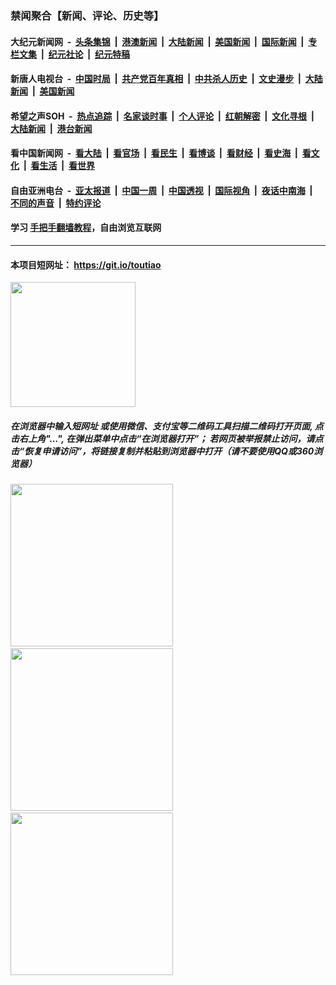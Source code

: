 ### 禁闻聚合【新闻、评论、历史等】

#### 大纪元新闻网 &nbsp;-&nbsp; [头条集锦](indexes/E头条集锦.md?t=02060644) &nbsp;|&nbsp; [港澳新闻](indexes/E港澳新闻.md?t=02060644)  &nbsp;|&nbsp; [大陆新闻](indexes/E大陆新闻.md?t=02060644) &nbsp;|&nbsp; [美国新闻](indexes/E美国新闻.md?t=02060644) &nbsp;|&nbsp; [国际新闻](indexes/E国际新闻.md?t=02060644) &nbsp;|&nbsp; [专栏文集](indexes/E专栏文集.md?t=02060644) &nbsp;|&nbsp; [纪元社论](indexes/E纪元社论.md?t=02060644) &nbsp;|&nbsp; [纪元特稿](indexes/E纪元特稿.md?t=02060644) 

#### 新唐人电视台 &nbsp;-&nbsp; [中国时局](indexes/N中国时局.md?t=02060644) &nbsp;|&nbsp; [共产党百年真相](indexes/N共产党百年真相.md?t=02060644) &nbsp;|&nbsp; [中共杀人历史](indexes/N中共杀人历史.md?t=02060644) &nbsp;|&nbsp; [文史漫步](indexes/N文史漫步.md?t=02060644) &nbsp;|&nbsp; [大陆新闻](indexes/N大陆新闻.md?t=02060644) &nbsp;|&nbsp; [美国新闻](indexes/N美国新闻.md?t=02060644)

#### 希望之声SOH &nbsp;-&nbsp; [热点追踪](indexes/H热点追踪.md?t=02060644) &nbsp;|&nbsp; [名家谈时事](indexes/H名家谈时事.md?t=02060644) &nbsp;|&nbsp; [个人评论](indexes/H个人评论.md?t=02060644)  &nbsp;|&nbsp; [红朝解密](indexes/H红朝解密.md?t=02060644) &nbsp;|&nbsp; [文化寻根](indexes/H文化寻根.md?t=02060644) &nbsp;|&nbsp; [大陆新闻](indexes/H大陆新闻.md?t=02060644) &nbsp;|&nbsp; [港台新闻](indexes/H港台新闻.md?t=02060644)

#### 看中国新闻网 &nbsp;-&nbsp; [看大陆](indexes/S看大陆.md?t=02060644) &nbsp;|&nbsp; [看官场](indexes/S看官场.md?t=02060644) &nbsp;|&nbsp; [看民生](indexes/S看民生.md?t=02060644)  &nbsp;|&nbsp; [看博谈](indexes/S看博谈.md?t=02060644) &nbsp;|&nbsp; [看财经](indexes/S看财经.md?t=02060644) &nbsp;|&nbsp; [看史海](indexes/S看史海.md?t=02060644) &nbsp;|&nbsp; [看文化](indexes/S看文化.md?t=02060644) &nbsp;|&nbsp; [看生活](indexes/S看生活.md?t=02060644) &nbsp;|&nbsp; [看世界](indexes/S看世界.md?t=02060644)

#### 自由亚洲电台 &nbsp;-&nbsp; [亚太报道](indexes/R亚太报道.md?t=02060644) &nbsp;|&nbsp; [中国一周](indexes/R中国一周.md?t=02060644) &nbsp;|&nbsp; [中国透视](indexes/R中国透视.md?t=02060644)  &nbsp;|&nbsp; [国际视角](indexes/R国际视角.md?t=02060644) &nbsp;|&nbsp; [夜话中南海](indexes/R夜话中南海.md?t=02060644) &nbsp;|&nbsp; [不同的声音](indexes/R不同的声音.md?t=02060644) &nbsp;|&nbsp; [特约评论](indexes/R特约评论.md?t=02060644)

#### 学习 [手把手翻墙教程](https://github.com/gfw-breaker/guides/wiki)，自由浏览互联网

----

#### 本项目短网址： https://git.io/toutiao
<img src="https://raw.githubusercontent.com/gfw-breaker/banned-news/master/scripts/img/qr.png" width="200px"/>  

##### 在浏览器中输入短网址 或使用微信、支付宝等二维码工具扫描二维码打开页面, 点击右上角"...", 在弹出菜单中点击“在浏览器打开”； 若网页被举报禁止访问，请点击“恢复申请访问”，将链接复制并粘贴到浏览器中打开（请不要使用QQ或360浏览器）

<img src="https://raw.githubusercontent.com/gfw-breaker/banned-news/master/scripts/img/1.png" width="260px"/> &nbsp; <img src="https://raw.githubusercontent.com/gfw-breaker/banned-news/master/scripts/img/2.png" width="260px"/> &nbsp; <img src="https://raw.githubusercontent.com/gfw-breaker/banned-news/master/scripts/img/3.png" width="260px"/>
